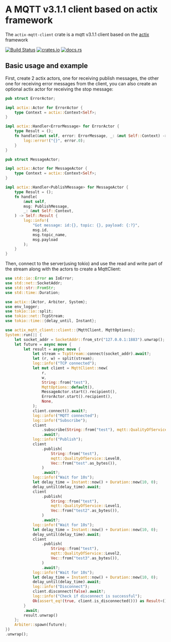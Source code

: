# A MQTT v3.1.1 client based on actix framework

The `actix-mqtt-client` crate is a mqtt v3.1.1 client based on the [actix](https://github.com/actix/actix) framework

[![Build Status](https://travis-ci.org/Syndim/actix-mqtt-client.svg?branch=master)](https://travis-ci.org/Syndim/actix-mqtt-client) [![crates.io](https://img.shields.io/crates/v/actix-mqtt-client.svg)](https://crates.io/crates/actix-mqtt-client) [![docs.rs](https://docs.rs/actix-mqtt-client/badge.svg)](https://docs.rs/actix-mqtt-client)

## Basic usage and example

First, create 2 actix actors, one for receiving publish messages, the other one for receiving error messages from the client, you can also create an optional actix actor for receiving the stop message:
```rust
pub struct ErrorActor;

impl actix::Actor for ErrorActor {
    type Context = actix::Context<Self>;
}

impl actix::Handler<ErrorMessage> for ErrorActor {
    type Result = ();
    fn handle(&mut self, error: ErrorMessage, _: &mut Self::Context) -> Self::Result {
        log::error!("{}", error.0);
    }
}

pub struct MessageActor;

impl actix::Actor for MessageActor {
    type Context = actix::Context<Self>;
}

impl actix::Handler<PublishMessage> for MessageActor {
    type Result = ();
    fn handle(
        &mut self,
        msg: PublishMessage,
        _: &mut Self::Context,
    ) -> Self::Result {
        log::info!(
            "Got message: id:{}, topic: {}, payload: {:?}",
            msg.id,
            msg.topic_name,
            msg.payload
        );
    }
}
```

Then, connect to the server(using tokio) and use the read and write part of the stream along with the actors to create a MqttClient:
```rust
use std::io::Error as IoError;
use std::net::SocketAddr;
use std::str::FromStr;
use std::time::Duration;

use actix::{Actor, Arbiter, System};
use env_logger;
use tokio::io::split;
use tokio::net::TcpStream;
use tokio::time::{delay_until, Instant};

use actix_mqtt_client::client::{MqttClient, MqttOptions};
System::run(|| {
    let socket_addr = SocketAddr::from_str("127.0.0.1:1883").unwrap();
    let future = async move {
        let result = async move {
            let stream = TcpStream::connect(socket_addr).await?;
            let (r, w) = split(stream);
            log::info!("TCP connected");
            let mut client = MqttClient::new(
                r,
                w,
                String::from("test"),
                MqttOptions::default(),
                MessageActor.start().recipient(),
                ErrorActor.start().recipient(),
                None,
            );
            client.connect().await?;
            log::info!("MQTT connected");
            log::info!("Subscribe");
            client
                .subscribe(String::from("test"), mqtt::QualityOfService::Level2)
                .await?;
            log::info!("Publish");
            client
                .publish(
                    String::from("test"),
                    mqtt::QualityOfService::Level0,
                    Vec::from("test".as_bytes()),
                )
                .await?;
            log::info!("Wait for 10s");
            let delay_time = Instant::now() + Duration::new(10, 0);
            delay_until(delay_time).await;
            client
                .publish(
                    String::from("test"),
                    mqtt::QualityOfService::Level1,
                    Vec::from("test2".as_bytes()),
                )
                .await?;
            log::info!("Wait for 10s");
            let delay_time = Instant::now() + Duration::new(10, 0);
            delay_until(delay_time).await;
            client
                .publish(
                    String::from("test"),
                    mqtt::QualityOfService::Level2,
                    Vec::from("test3".as_bytes()),
                )
                .await?;
            log::info!("Wait for 10s");
            let delay_time = Instant::now() + Duration::new(10, 0);
            delay_until(delay_time).await;
            log::info!("Disconnect");
            client.disconnect(false).await?;
            log::info!("Check if disconnect is successful");
            Ok(assert_eq!(true, client.is_disconnected())) as Result<(), IoError>
        }
        .await;
        result.unwrap()
    };
    Arbiter::spawn(future);
})
.unwrap();
```
